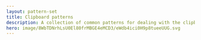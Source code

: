 ```yaml
---
layout: pattern-set
title: Clipboard patterns
description: A collection of common patterns for dealing with the clipboard.
hero: image/8WbTDNrhLsU0El80frMBGE4eMCD3/eWdb4ici0H9p8tueeUUG.svg
---
```

